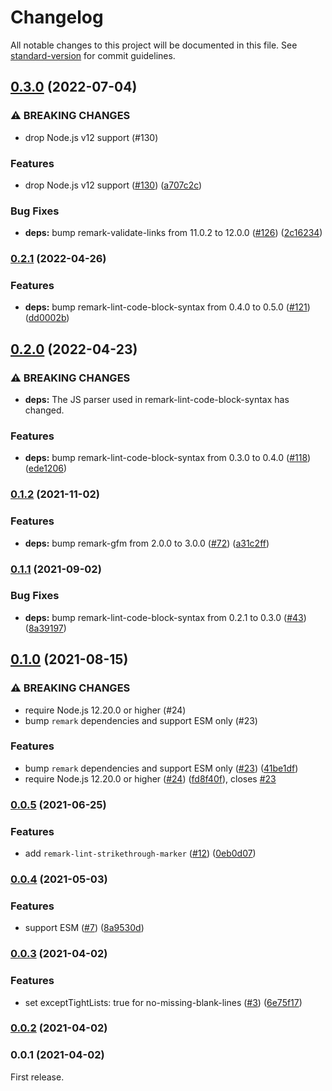 # Changelog

All notable changes to this project will be documented in this file. See [standard-version](https://github.com/conventional-changelog/standard-version) for commit guidelines.

## [0.3.0](https://github.com/ybiquitous/remark-preset-ybiquitous/compare/v0.2.1...v0.3.0) (2022-07-04)

### ⚠ BREAKING CHANGES

- drop Node.js v12 support (#130)

### Features

- drop Node.js v12 support ([#130](https://github.com/ybiquitous/remark-preset-ybiquitous/issues/130)) ([a707c2c](https://github.com/ybiquitous/remark-preset-ybiquitous/commit/a707c2c0fbd38aedd42c98d0bb81f6f287abfa38))

### Bug Fixes

- **deps:** bump remark-validate-links from 11.0.2 to 12.0.0 ([#126](https://github.com/ybiquitous/remark-preset-ybiquitous/issues/126)) ([2c16234](https://github.com/ybiquitous/remark-preset-ybiquitous/commit/2c16234c2fc43513fb531d03bb3d330b8eaaba34))

### [0.2.1](https://github.com/ybiquitous/remark-preset-ybiquitous/compare/v0.2.0...v0.2.1) (2022-04-26)

### Features

- **deps:** bump remark-lint-code-block-syntax from 0.4.0 to 0.5.0 ([#121](https://github.com/ybiquitous/remark-preset-ybiquitous/issues/121)) ([dd0002b](https://github.com/ybiquitous/remark-preset-ybiquitous/commit/dd0002b864553caa59492fbd9ed77fe6ee229968))

## [0.2.0](https://github.com/ybiquitous/remark-preset-ybiquitous/compare/v0.1.2...v0.2.0) (2022-04-23)

### ⚠ BREAKING CHANGES

- **deps:** The JS parser used in remark-lint-code-block-syntax has changed.

### Features

- **deps:** bump remark-lint-code-block-syntax from 0.3.0 to 0.4.0 ([#118](https://github.com/ybiquitous/remark-preset-ybiquitous/issues/118)) ([ede1206](https://github.com/ybiquitous/remark-preset-ybiquitous/commit/ede120654b6153994b9fa7243f0da9f0fca529e4))

### [0.1.2](https://github.com/ybiquitous/remark-preset-ybiquitous/compare/v0.1.1...v0.1.2) (2021-11-02)

### Features

- **deps:** bump remark-gfm from 2.0.0 to 3.0.0 ([#72](https://github.com/ybiquitous/remark-preset-ybiquitous/issues/72)) ([a31c2ff](https://github.com/ybiquitous/remark-preset-ybiquitous/commit/a31c2ffcc7b7214e969f48093bef93700cf21947))

### [0.1.1](https://github.com/ybiquitous/remark-preset-ybiquitous/compare/v0.1.0...v0.1.1) (2021-09-02)

### Bug Fixes

- **deps:** bump remark-lint-code-block-syntax from 0.2.1 to 0.3.0 ([#43](https://github.com/ybiquitous/remark-preset-ybiquitous/issues/43)) ([8a39197](https://github.com/ybiquitous/remark-preset-ybiquitous/commit/8a391978433c0cfc6e4af2a77941e5c1c6f02cb8))

## [0.1.0](https://github.com/ybiquitous/remark-preset-ybiquitous/compare/v0.0.5...v0.1.0) (2021-08-15)

### ⚠ BREAKING CHANGES

- require Node.js 12.20.0 or higher (#24)
- bump `remark` dependencies and support ESM only (#23)

### Features

- bump `remark` dependencies and support ESM only ([#23](https://github.com/ybiquitous/remark-preset-ybiquitous/issues/23)) ([41be1df](https://github.com/ybiquitous/remark-preset-ybiquitous/commit/41be1df88f53b757164b9dcb3464036328ab9a01))
- require Node.js 12.20.0 or higher ([#24](https://github.com/ybiquitous/remark-preset-ybiquitous/issues/24)) ([fd8f40f](https://github.com/ybiquitous/remark-preset-ybiquitous/commit/fd8f40fc8af3519c6a9d3f21992184bb6814491d)), closes [#23](https://github.com/ybiquitous/remark-preset-ybiquitous/issues/23)

### [0.0.5](https://github.com/ybiquitous/remark-preset-ybiquitous/compare/v0.0.4...v0.0.5) (2021-06-25)

### Features

- add `remark-lint-strikethrough-marker` ([#12](https://github.com/ybiquitous/remark-preset-ybiquitous/issues/12)) ([0eb0d07](https://github.com/ybiquitous/remark-preset-ybiquitous/commit/0eb0d07e73d1eb36e6a91ad80d50722348ef4ef2))

### [0.0.4](https://github.com/ybiquitous/remark-preset-ybiquitous/compare/v0.0.3...v0.0.4) (2021-05-03)

### Features

- support ESM ([#7](https://github.com/ybiquitous/remark-preset-ybiquitous/issues/7)) ([8a9530d](https://github.com/ybiquitous/remark-preset-ybiquitous/commit/8a9530dfb8dc1dbf366c2e8aefd23324eb719358))

### [0.0.3](https://github.com/ybiquitous/remark-preset-ybiquitous/compare/v0.0.2...v0.0.3) (2021-04-02)

### Features

- set exceptTightLists: true for no-missing-blank-lines ([#3](https://github.com/ybiquitous/remark-preset-ybiquitous/issues/3)) ([6e75f17](https://github.com/ybiquitous/remark-preset-ybiquitous/commit/6e75f1722644600ff4e319cad97bf8c1d543027b))

### [0.0.2](https://github.com/ybiquitous/remark-preset-ybiquitous/compare/v0.0.1...v0.0.2) (2021-04-02)

### 0.0.1 (2021-04-02)

First release.
